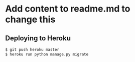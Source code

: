 # Add content to readme.md to change this

## Deploying to Heroku

```sh
$ git push heroku master
$ heroku run python manage.py migrate
```

